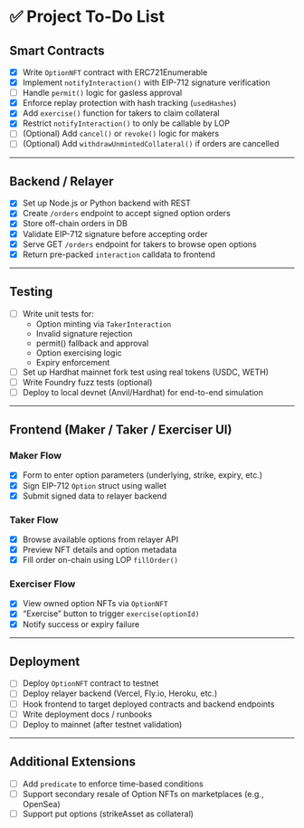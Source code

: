 
# ✅ Project To-Do List

## Smart Contracts

- [x] Write `OptionNFT` contract with ERC721Enumerable
- [x] Implement `notifyInteraction()` with EIP-712 signature verification
- [ ] Handle `permit()` logic for gasless approval
- [x] Enforce replay protection with hash tracking (`usedHashes`)
- [x] Add `exercise()` function for takers to claim collateral
- [x] Restrict `notifyInteraction()` to only be callable by LOP
- [ ] (Optional) Add `cancel()` or `revoke()` logic for makers
- [ ] (Optional) Add `withdrawUnmintedCollateral()` if orders are cancelled

---

## Backend / Relayer

- [x] Set up Node.js or Python backend with REST
- [x] Create `/orders` endpoint to accept signed option orders
- [x] Store off-chain orders in DB
- [x] Validate EIP-712 signature before accepting order
- [x] Serve GET `/orders` endpoint for takers to browse open options
- [x] Return pre-packed `interaction` calldata to frontend

---

## Testing

- [ ] Write unit tests for:
  - Option minting via `TakerInteraction`
  - Invalid signature rejection
  - permit() fallback and approval
  - Option exercising logic
  - Expiry enforcement
- [ ] Set up Hardhat mainnet fork test using real tokens (USDC, WETH)
- [ ] Write Foundry fuzz tests (optional)
- [ ] Deploy to local devnet (Anvil/Hardhat) for end-to-end simulation

---

## Frontend (Maker / Taker / Exerciser UI)

### Maker Flow
- [x] Form to enter option parameters (underlying, strike, expiry, etc.)
- [x] Sign EIP-712 `Option` struct using wallet
- [x] Submit signed data to relayer backend

### Taker Flow
- [x] Browse available options from relayer API
- [x] Preview NFT details and option metadata
- [x] Fill order on-chain using LOP `fillOrder()`

### Exerciser Flow
- [x] View owned option NFTs via `OptionNFT`
- [x] “Exercise” button to trigger `exercise(optionId)`
- [x] Notify success or expiry failure

---

## Deployment

- [ ] Deploy `OptionNFT` contract to testnet
- [ ] Deploy relayer backend (Vercel, Fly.io, Heroku, etc.)
- [ ] Hook frontend to target deployed contracts and backend endpoints
- [ ] Write deployment docs / runbooks
- [ ] Deploy to mainnet (after testnet validation)

---

## Additional Extensions

- [ ] Add `predicate` to enforce time-based conditions
- [ ] Support secondary resale of Option NFTs on marketplaces (e.g., OpenSea)
- [ ] Support put options (strikeAsset as collateral)
